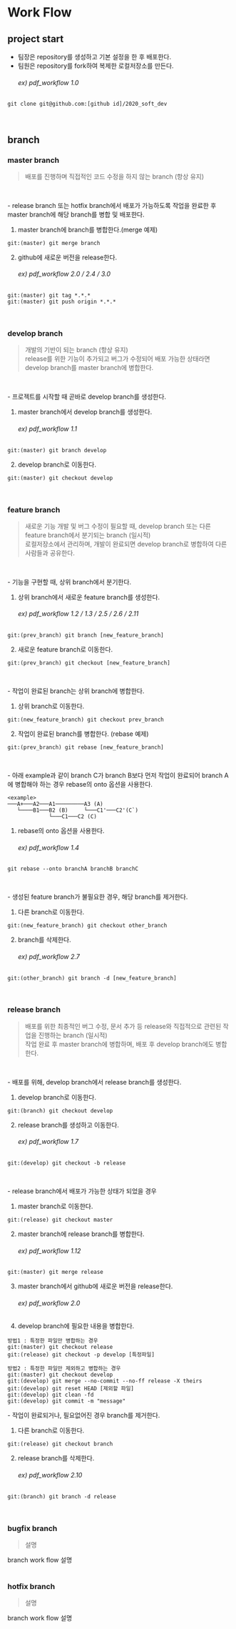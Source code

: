 # Work Flow
## project start

- 팀장은 repository를 생성하고 기본 설정을 한 후 배포한다.
- 팀원은 repository를 fork하여 복제한 로컬저장소를 만든다.<br><h6> ex) pdf_workflow 1.0</h6>
```
git clone git@github.com:[github id]/2020_soft_dev
```
<br>

## branch
### master branch
> 배포를 진행하며 직접적인 코드 수정을 하지 않는 branch (항상 유지)

<br>

\- release branch 또는 hotfix branch에서 배포가 가능하도록 작업을 완료한 후 master branch에 해당 branch를 병합 및 배포한다.
1. master branch에 branch를 병합한다.(merge 예제)
```
git:(master) git merge branch
```
2. github에 새로운 버전을 release한다.
<br> <h6> ex) pdf_workflow 2.0 / 2.4 / 3.0
```
git:(master) git tag *.*.*
git:(master) git push origin *.*.*
```
<br>

### develop branch
> 개발의 기반이 되는 branch (항상 유지)<br>
release를 위한 기능이 추가되고 버그가 수정되어 배포 가능한 상태라면 develop branch를 master branch에 병합한다.

<br>

\- 프로젝트를 시작할 때 곧바로 develop branch를 생성한다.
1. master branch에서 develop branch를 생성한다.
<br> <h6> ex) pdf_workflow 1.1
```
git:(master) git branch develop
```
2. develop branch로 이동한다.
```
git:(master) git checkout develop
```
<br>

### feature branch
> 새로운 기능 개발 및 버그 수정이 필요할 때, develop branch 또는 다른 feature branch에서 분기되는 branch (일시적)<br>
로컬저장소에서 관리하며, 개발이 완료되면 develop branch로 병합하여 다른 사람들과 공유한다.

<br>

\- 기능을 구현할 때, 상위 branch에서 분기한다.
1. 상위 branch에서 새로운 feature branch를 생성한다.<h6> ex) pdf_workflow 1.2 / 1.3 / 2.5 / 2.6 / 2.11 </h6>
  ```
  git:(prev_branch) git branch [new_feature_branch]
  ```
2. 새로운 feature branch로 이동한다.
```
git:(prev_branch) git checkout [new_feature_branch]
```
<br>

\- 작업이 완료된 branch는 상위 branch에 병합한다.
1. 상위 branch로 이동한다.
```
git:(new_feature_branch) git checkout prev_branch
```
2. 작업이 완료된 branch를 병합한다. (rebase 예제)
```
git:(prev_branch) git rebase [new_feature_branch]
```
<br>

\- 아래 example과 같이 branch C가 branch B보다 먼저 작업이 완료되어 branch A에 병합해야 하는 경우 rebase의 onto 옵션을 사용한다.
```
<example>
───A+───A2───A1─────────A3 (A)
   └────B1───B2 (B)     └───C1'───C2'(C`)
             └───C1───C2 (C)
```

1. rebase의 onto 옵션을 사용한다.<h6> ex) pdf_workflow 1.4</h6>

```
git rebase --onto branchA branchB branchC
```


<br>

\- 생성된 feature branch가 불필요한 경우, 해당 branch를 제거한다.
1. 다른 branch로 이동한다.
```
git:(new_feature_branch) git checkout other_branch
```
2. branch를 삭제한다.<h6> ex) pdf_workflow 2.7</h6>
```
git:(other_branch) git branch -d [new_feature_branch]
```

<br>

### release branch
> 배포를 위한 최종적인 버그 수정, 문서 추가 등 release와 직접적으로 관련된 작업을 진행하는 branch (일시적)<br>
작업 완료 후 master branch에 병합하며, 배포 후 develop branch에도 병합한다.
<br>

\- 배포를 위해, develop branch에서 release branch를 생성한다.
1. develop branch로 이동한다.
```
git:(branch) git checkout develop
```
2. release branch를 생성하고 이동한다.<h6> ex) pdf_workflow 1.7</h6>
```
git:(develop) git checkout -b release
```
<br>

\- release branch에서 배포가 가능한 상태가 되었을 경우
1. master branch로 이동한다.
```
git:(release) git checkout master
```
2. master branch에 release branch를 병합한다.<h6> ex) pdf_workflow 1.12</h6>
```
git:(master) git merge release
```
3. master branch에서 github에 새로운 버전을 release한다.<h6> ex) pdf_workflow 2.0</h6>
4. develop branch에 필요한 내용을 병합한다.
```
방법1 : 특정한 파일만 병합하는 경우
git:(master) git checkout release
git:(release) git checkout -p develop [특정파일]

방법2 : 특정한 파일만 제외하고 병합하는 경우
git:(master) git checkout develop
git:(develop) git merge --no-commit --no-ff release -X theirs
git:(develop) git reset HEAD [제외할 파일]
git:(develop) git clean -fd
git:(develop) git commit -m "message"
```

\- 작업이 완료되거나, 필요없어진 경우 branch를 제거한다.
1. 다른 branch로 이동한다.
```
git:(release) git checkout branch
```
2. release branch를 삭제한다.<h6> ex) pdf_workflow 2.10</h6>
```
git:(branch) git branch -d release
```
<br>

### bugfix branch
> 설명

branch work flow 설명
<br><br>

### hotfix branch
> 설명

branch work flow 설명
<br><br>